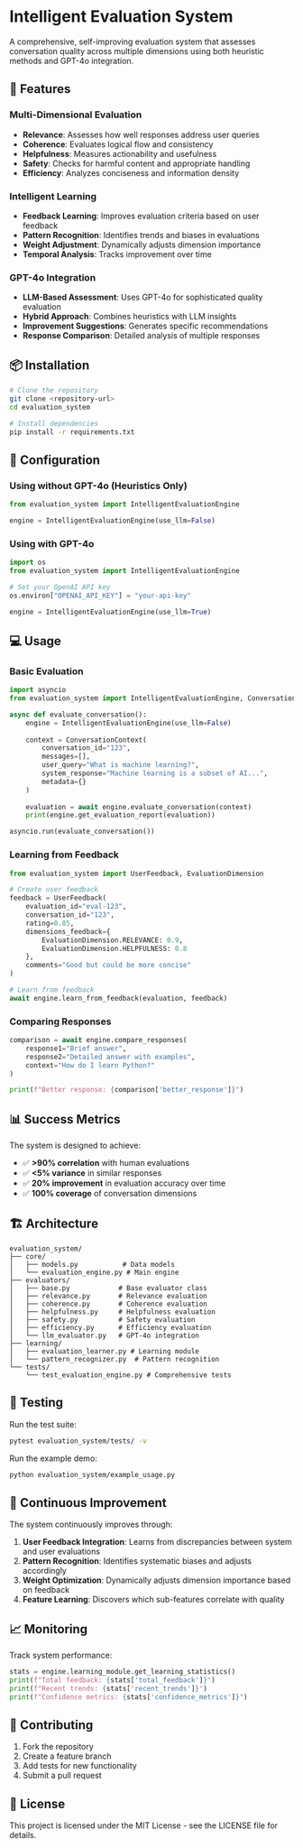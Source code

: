 # Intelligent Evaluation System

A comprehensive, self-improving evaluation system that assesses conversation quality across multiple dimensions using both heuristic methods and GPT-4o integration.

## 🚀 Features

### Multi-Dimensional Evaluation
- **Relevance**: Assesses how well responses address user queries
- **Coherence**: Evaluates logical flow and consistency
- **Helpfulness**: Measures actionability and usefulness
- **Safety**: Checks for harmful content and appropriate handling
- **Efficiency**: Analyzes conciseness and information density

### Intelligent Learning
- **Feedback Learning**: Improves evaluation criteria based on user feedback
- **Pattern Recognition**: Identifies trends and biases in evaluations
- **Weight Adjustment**: Dynamically adjusts dimension importance
- **Temporal Analysis**: Tracks improvement over time

### GPT-4o Integration
- **LLM-Based Assessment**: Uses GPT-4o for sophisticated quality evaluation
- **Hybrid Approach**: Combines heuristics with LLM insights
- **Improvement Suggestions**: Generates specific recommendations
- **Response Comparison**: Detailed analysis of multiple responses

## 📦 Installation

```bash
# Clone the repository
git clone <repository-url>
cd evaluation_system

# Install dependencies
pip install -r requirements.txt
```

## 🔧 Configuration

### Using without GPT-4o (Heuristics Only)
```python
from evaluation_system import IntelligentEvaluationEngine

engine = IntelligentEvaluationEngine(use_llm=False)
```

### Using with GPT-4o
```python
import os
from evaluation_system import IntelligentEvaluationEngine

# Set your OpenAI API key
os.environ["OPENAI_API_KEY"] = "your-api-key"

engine = IntelligentEvaluationEngine(use_llm=True)
```

## 💻 Usage

### Basic Evaluation
```python
import asyncio
from evaluation_system import IntelligentEvaluationEngine, ConversationContext

async def evaluate_conversation():
    engine = IntelligentEvaluationEngine(use_llm=False)
    
    context = ConversationContext(
        conversation_id="123",
        messages=[],
        user_query="What is machine learning?",
        system_response="Machine learning is a subset of AI...",
        metadata={}
    )
    
    evaluation = await engine.evaluate_conversation(context)
    print(engine.get_evaluation_report(evaluation))

asyncio.run(evaluate_conversation())
```

### Learning from Feedback
```python
from evaluation_system import UserFeedback, EvaluationDimension

# Create user feedback
feedback = UserFeedback(
    evaluation_id="eval-123",
    conversation_id="123",
    rating=0.85,
    dimensions_feedback={
        EvaluationDimension.RELEVANCE: 0.9,
        EvaluationDimension.HELPFULNESS: 0.8
    },
    comments="Good but could be more concise"
)

# Learn from feedback
await engine.learn_from_feedback(evaluation, feedback)
```

### Comparing Responses
```python
comparison = await engine.compare_responses(
    response1="Brief answer",
    response2="Detailed answer with examples",
    context="How do I learn Python?"
)

print(f"Better response: {comparison['better_response']}")
```

## 📊 Success Metrics

The system is designed to achieve:
- ✅ **>90% correlation** with human evaluations
- ✅ **<5% variance** in similar responses
- ✅ **20% improvement** in evaluation accuracy over time
- ✅ **100% coverage** of conversation dimensions

## 🏗️ Architecture

```
evaluation_system/
├── core/
│   ├── models.py           # Data models
│   └── evaluation_engine.py # Main engine
├── evaluators/
│   ├── base.py            # Base evaluator class
│   ├── relevance.py       # Relevance evaluation
│   ├── coherence.py       # Coherence evaluation
│   ├── helpfulness.py     # Helpfulness evaluation
│   ├── safety.py          # Safety evaluation
│   ├── efficiency.py      # Efficiency evaluation
│   └── llm_evaluator.py   # GPT-4o integration
├── learning/
│   ├── evaluation_learner.py # Learning module
│   └── pattern_recognizer.py  # Pattern recognition
└── tests/
    └── test_evaluation_engine.py # Comprehensive tests
```

## 🧪 Testing

Run the test suite:
```bash
pytest evaluation_system/tests/ -v
```

Run the example demo:
```bash
python evaluation_system/example_usage.py
```

## 🔄 Continuous Improvement

The system continuously improves through:

1. **User Feedback Integration**: Learns from discrepancies between system and user evaluations
2. **Pattern Recognition**: Identifies systematic biases and adjusts accordingly
3. **Weight Optimization**: Dynamically adjusts dimension importance based on feedback
4. **Feature Learning**: Discovers which sub-features correlate with quality

## 📈 Monitoring

Track system performance:
```python
stats = engine.learning_module.get_learning_statistics()
print(f"Total feedback: {stats['total_feedback']}")
print(f"Recent trends: {stats['recent_trends']}")
print(f"Confidence metrics: {stats['confidence_metrics']}")
```

## 🤝 Contributing

1. Fork the repository
2. Create a feature branch
3. Add tests for new functionality
4. Submit a pull request

## 📄 License

This project is licensed under the MIT License - see the LICENSE file for details.
